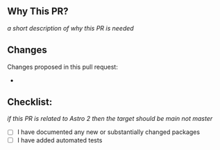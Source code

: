 ## Why This PR?
_a short description of why this PR is needed_


## Changes
Changes proposed in this pull request:

*


## Checklist:
_if this PR is related to Astro 2 then the target should be main not master_

* [ ] I have documented any new or substantially changed packages
* [ ] I have added automated tests
